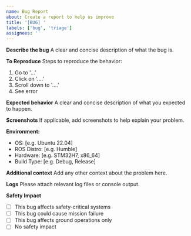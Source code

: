 ```yaml
---
name: Bug Report
about: Create a report to help us improve
title: '[BUG] '
labels: ['bug', 'triage']
assignees: ''
---
```


**Describe the bug**
A clear and concise description of what the bug is.

**To Reproduce**
Steps to reproduce the behavior:
1. Go to '...'
2. Click on '....'
3. Scroll down to '....'
4. See error

**Expected behavior**
A clear and concise description of what you expected to happen.

**Screenshots**
If applicable, add screenshots to help explain your problem.

**Environment:**
 - OS: [e.g. Ubuntu 22.04]
 - ROS Distro: [e.g. Humble]
 - Hardware: [e.g. STM32H7, x86_64]
 - Build Type: [e.g. Debug, Release]

**Additional context**
Add any other context about the problem here.

**Logs**
Please attach relevant log files or console output.

**Safety Impact**
- [ ] This bug affects safety-critical systems
- [ ] This bug could cause mission failure
- [ ] This bug affects ground operations only
- [ ] No safety impact
